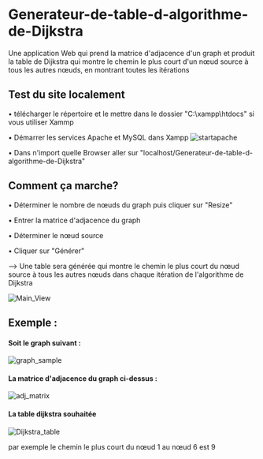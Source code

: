 # Generateur-de-table-d-algorithme-de-Dijkstra
Une application Web qui prend la matrice d'adjacence d'un graph et produit la table de Dijkstra qui montre le chemin le plus court d'un nœud source à tous les autres nœuds, en montrant toutes les itérations

## Test du site localement
• télécharger le répertoire et le mettre dans le dossier "C:\xampp\htdocs" si vous utiliser Xammp

• Démarrer les services Apache et MySQL dans Xampp
![startapache](https://user-images.githubusercontent.com/73041562/130333494-b4943701-17ce-4cec-a7d7-5697d5844e68.PNG)


• Dans n'import quelle Browser aller sur "localhost/Generateur-de-table-d-algorithme-de-Dijkstra"

## Comment ça marche?
• Déterminer le nombre de nœuds du graph puis cliquer sur "Resize"

• Entrer la matrice d'adjacence du graph

• Déterminer le nœud source

• Cliquer sur "Générer"

--> Une table sera générée qui montre le chemin le plus court du nœud source à tous les autres nœuds dans chaque itération de l'algorithme de Dijkstra


![Main_View](https://user-images.githubusercontent.com/73041562/129944711-234fe7da-de77-46a8-92a1-22ca6f7f865f.PNG)

## Exemple :
#### Soit le graph suivant :
![graph_sample](https://user-images.githubusercontent.com/73041562/129945646-7e431b1a-a08f-4141-920a-c542e277f372.PNG)

#### La matrice d'adjacence du graph ci-dessus :
![adj_matrix](https://user-images.githubusercontent.com/73041562/129945815-5ee786de-174d-4f3a-85b3-c7e23987614e.PNG)

#### La table dijkstra souhaitée
![Dijkstra_table](https://user-images.githubusercontent.com/73041562/129945943-615bdd64-1217-4df5-9dbd-82e8c6e096f0.PNG)

par exemple le chemin le plus court du nœud 1 au nœud 6 est 9

